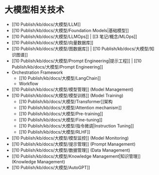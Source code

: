 # 大模型相关技术

- [[10 Publish/kb/docs/大模型/LLM]] 
- [[10 Publish/kb/docs/大模型/Foundation Models|基础模型]]
- [[10 Publish/kb/docs/大模型/LLMOps]] | [[3 笔记/概念/MLOps]]
- [[10 Publish/kb/docs/大模型/向量数据库]]
- [[10 Publish/kb/docs/大模型/图数据库]]  | [[10 Publish/kb/docs/大模型/知识图谱]]
- [[10 Publish/kb/docs/大模型/Prompt Engineering|提示工程]] | [[10 Publish/kb/docs/大模型/Prompt Engineering]]
- Orchestration Framework
	- [[10 Publish/kb/docs/大模型/LangChain]]
	- Workflow
- [[10 Publish/kb/docs/大模型/模型管理]] (Model Management)
- [[10 Publish/kb/docs/大模型/模型训练]] (Model Training)
	- [[10 Publish/kb/docs/大模型/Transformer]]架构
	- [[10 Publish/kb/docs/大模型/Attention mechanism]]
	- [[10 Publish/kb/docs/大模型/Pre-training]]
	- [[10 Publish/kb/docs/大模型/Fine-tuning]] 
	- [[10 Publish/kb/docs/大模型/指令微调|Instruction Tuning]] 
	- [[10 Publish/kb/docs/大模型/RLHF]]  
- [[10 Publish/kb/docs/大模型/模型监控]] (Model Monitoring) 
- [[10 Publish/kb/docs/大模型/提示管理]] (Prompt Management)
- [[10 Publish/kb/docs/大模型/数据管理]] (Data Management)
- [[10 Publish/kb/docs/大模型/Knowledge Management|知识管理]] (Knowledge Management)
- [[10 Publish/kb/docs/大模型/AutoGPT]]
